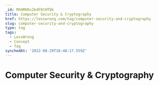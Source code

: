 ```yaml
---
_id: MhHM6Rx2b4F8tHTQk
title: Computer Security & Cryptography
href: https://lesswrong.com/tag/computer-security-and-cryptography
slug: computer-security-and-cryptography
type: tag
tags:
  - LessWrong
  - Concept
  - Tag
synchedAt: '2022-08-29T10:48:17.559Z'
---
```


# Computer Security & Cryptography

